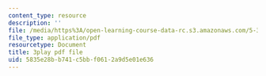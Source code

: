 ```yaml
---
content_type: resource
description: ''
file: /media/https%3A/open-learning-course-data-rc.s3.amazonaws.com/5-310-laboratory-chemistry-fall-2019/5835e28bb741c5bbf0612a9d5e01e636_-l9SfGuZJYE.pdf
file_type: application/pdf
resourcetype: Document
title: 3play pdf file
uid: 5835e28b-b741-c5bb-f061-2a9d5e01e636
---
```


